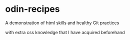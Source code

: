 # odin-recipes

A demonstration of html skills and healthy Git practices

with extra css knowledge that I have acquired beforehand
